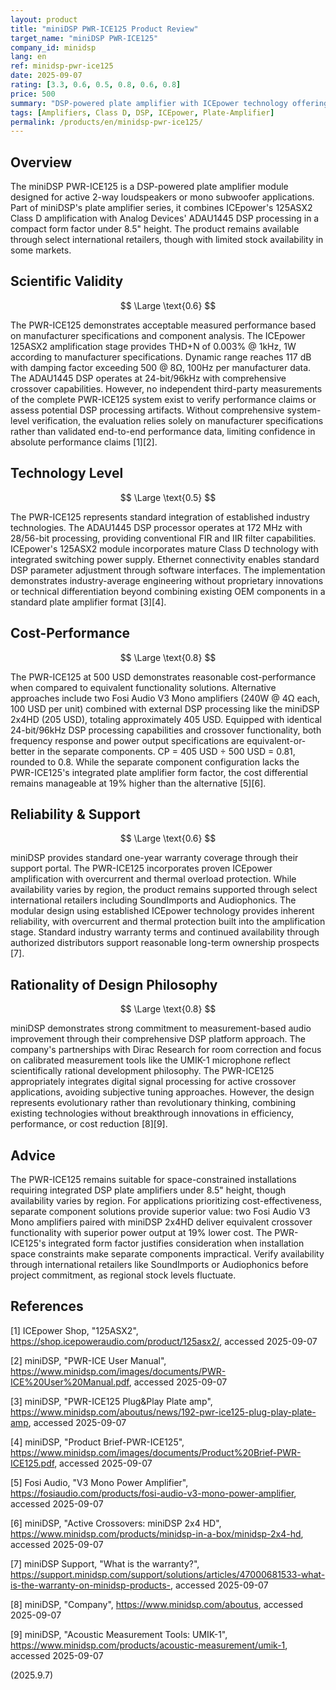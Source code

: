 ```yaml
---
layout: product
title: "miniDSP PWR-ICE125 Product Review"
target_name: "miniDSP PWR-ICE125"
company_id: minidsp
lang: en
ref: minidsp-pwr-ice125
date: 2025-09-07
rating: [3.3, 0.6, 0.5, 0.8, 0.6, 0.8]
price: 500
summary: "DSP-powered plate amplifier with ICEpower technology offering comprehensive crossover functionality with limited current availability from select retailers."
tags: [Amplifiers, Class D, DSP, ICEpower, Plate-Amplifier]
permalink: /products/en/minidsp-pwr-ice125/
---
```

## Overview

The miniDSP PWR-ICE125 is a DSP-powered plate amplifier module designed for active 2-way loudspeakers or mono subwoofer applications. Part of miniDSP's plate amplifier series, it combines ICEpower's 125ASX2 Class D amplification with Analog Devices' ADAU1445 DSP processing in a compact form factor under 8.5" height. The product remains available through select international retailers, though with limited stock availability in some markets.

## Scientific Validity

$$ \Large \text{0.6} $$

The PWR-ICE125 demonstrates acceptable measured performance based on manufacturer specifications and component analysis. The ICEpower 125ASX2 amplification stage provides THD+N of 0.003% @ 1kHz, 1W according to manufacturer specifications. Dynamic range reaches 117 dB with damping factor exceeding 500 @ 8Ω, 100Hz per manufacturer data. The ADAU1445 DSP operates at 24-bit/96kHz with comprehensive crossover capabilities. However, no independent third-party measurements of the complete PWR-ICE125 system exist to verify performance claims or assess potential DSP processing artifacts. Without comprehensive system-level verification, the evaluation relies solely on manufacturer specifications rather than validated end-to-end performance data, limiting confidence in absolute performance claims [1][2].

## Technology Level

$$ \Large \text{0.5} $$

The PWR-ICE125 represents standard integration of established industry technologies. The ADAU1445 DSP processor operates at 172 MHz with 28/56-bit processing, providing conventional FIR and IIR filter capabilities. ICEpower's 125ASX2 module incorporates mature Class D technology with integrated switching power supply. Ethernet connectivity enables standard DSP parameter adjustment through software interfaces. The implementation demonstrates industry-average engineering without proprietary innovations or technical differentiation beyond combining existing OEM components in a standard plate amplifier format [3][4].

## Cost-Performance

$$ \Large \text{0.8} $$

The PWR-ICE125 at 500 USD demonstrates reasonable cost-performance when compared to equivalent functionality solutions. Alternative approaches include two Fosi Audio V3 Mono amplifiers (240W @ 4Ω each, 100 USD per unit) combined with external DSP processing like the miniDSP 2x4HD (205 USD), totaling approximately 405 USD. Equipped with identical 24-bit/96kHz DSP processing capabilities and crossover functionality, both frequency response and power output specifications are equivalent-or-better in the separate components. CP = 405 USD ÷ 500 USD = 0.81, rounded to 0.8. While the separate component configuration lacks the PWR-ICE125's integrated plate amplifier form factor, the cost differential remains manageable at 19% higher than the alternative [5][6].

## Reliability & Support

$$ \Large \text{0.6} $$

miniDSP provides standard one-year warranty coverage through their support portal. The PWR-ICE125 incorporates proven ICEpower amplification with overcurrent and thermal overload protection. While availability varies by region, the product remains supported through select international retailers including SoundImports and Audiophonics. The modular design using established ICEpower technology provides inherent reliability, with overcurrent and thermal protection built into the amplification stage. Standard industry warranty terms and continued availability through authorized distributors support reasonable long-term ownership prospects [7].

## Rationality of Design Philosophy

$$ \Large \text{0.8} $$

miniDSP demonstrates strong commitment to measurement-based audio improvement through their comprehensive DSP platform approach. The company's partnerships with Dirac Research for room correction and focus on calibrated measurement tools like the UMIK-1 microphone reflect scientifically rational development philosophy. The PWR-ICE125 appropriately integrates digital signal processing for active crossover applications, avoiding subjective tuning approaches. However, the design represents evolutionary rather than revolutionary thinking, combining existing technologies without breakthrough innovations in efficiency, performance, or cost reduction [8][9].

## Advice

The PWR-ICE125 remains suitable for space-constrained installations requiring integrated DSP plate amplifiers under 8.5" height, though availability varies by region. For applications prioritizing cost-effectiveness, separate component solutions provide superior value: two Fosi Audio V3 Mono amplifiers paired with miniDSP 2x4HD deliver equivalent crossover functionality with superior power output at 19% lower cost. The PWR-ICE125's integrated form factor justifies consideration when installation space constraints make separate components impractical. Verify availability through international retailers like SoundImports or Audiophonics before project commitment, as regional stock levels fluctuate.

## References

[1] ICEpower Shop, "125ASX2", https://shop.icepoweraudio.com/product/125asx2/, accessed 2025-09-07

[2] miniDSP, "PWR-ICE User Manual", https://www.minidsp.com/images/documents/PWR-ICE%20User%20Manual.pdf, accessed 2025-09-07

[3] miniDSP, "PWR-ICE125 Plug&Play Plate amp", https://www.minidsp.com/aboutus/news/192-pwr-ice125-plug-play-plate-amp, accessed 2025-09-07

[4] miniDSP, "Product Brief-PWR-ICE125", https://www.minidsp.com/images/documents/Product%20Brief-PWR-ICE125.pdf, accessed 2025-09-07

[5] Fosi Audio, "V3 Mono Power Amplifier", https://fosiaudio.com/products/fosi-audio-v3-mono-power-amplifier, accessed 2025-09-07

[6] miniDSP, "Active Crossovers: miniDSP 2x4 HD", https://www.minidsp.com/products/minidsp-in-a-box/minidsp-2x4-hd, accessed 2025-09-07

[7] miniDSP Support, "What is the warranty?", https://support.minidsp.com/support/solutions/articles/47000681533-what-is-the-warranty-on-minidsp-products-, accessed 2025-09-07

[8] miniDSP, "Company", https://www.minidsp.com/aboutus, accessed 2025-09-07

[9] miniDSP, "Acoustic Measurement Tools: UMIK-1", https://www.minidsp.com/products/acoustic-measurement/umik-1, accessed 2025-09-07

(2025.9.7)
